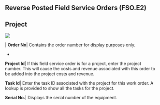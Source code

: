 ## Reverse Posted Field Service Orders (FSO.E2)
<PageHeader />

## Project

![](./FSO-E2-5.jpg)

| **Order No**|  Contains the order number for display purposes only.

-  
**Project Id**|  If this field service order is for a project, enter the
project number. This will cause the costs and revenue associated with this
order to be added into the project costs and revenue.

**Task Id**|  Enter the task ID associated with the project for this work
order. A lookup is provided to show all the tasks for the project.

**Serial No.**|  Displays the serial number of the equipment.


<badge text= "Version 8.10.57 " vertical="middle" />

<PageFooter />
